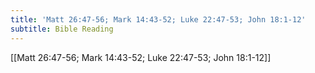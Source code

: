 ```yaml
---
title: 'Matt 26:47-56; Mark 14:43-52; Luke 22:47-53; John 18:1-12'
subtitle: Bible Reading
---
```


[[Matt 26:47-56; Mark 14:43-52; Luke 22:47-53; John 18:1-12]]